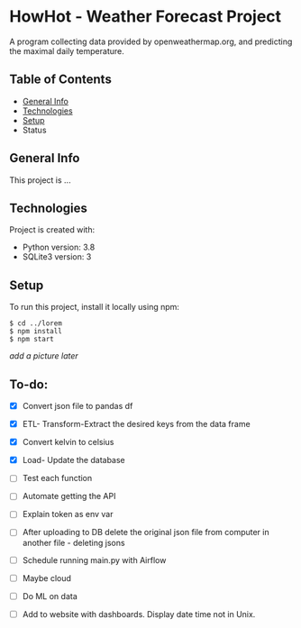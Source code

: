 # HowHot - Weather Forecast Project
A program collecting data provided by openweathermap.org, and predicting the maximal daily temperature.

## Table of Contents
* [General Info](#general-info)
* [Technologies](#technologies)
* [Setup](#setup)
* Status

## General Info
This project is ...

## Technologies
Project is created with:
* Python version: 3.8
* SQLite3 version: 3

## Setup
To run this project, install it locally using npm:

```
$ cd ../lorem
$ npm install
$ npm start
```
*add a picture later*

## To-do:
- [x] Convert json file to pandas df
- [x] ETL- Transform-Extract the desired keys from the data frame
- [x] Convert kelvin to celsius
- [x] Load- Update the database
- [ ] Test each function
- [ ] Automate getting the API
- [ ] Explain token as env var
- [ ] After uploading to DB delete the original json file from computer in another file - deleting jsons
- [ ] Schedule running main.py with Airflow
- [ ] Maybe cloud
- [ ] Do ML on data
- [ ] Add to website with dashboards. Display date time not in Unix.

